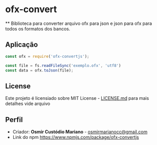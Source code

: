 # ofx-convert #

** Biblioteca para converter arquivo ofx para json e json para ofx para todos os formatos dos bancos.

## Aplicação ##

```js
const ofx = require('ofx-convertjs');

const file = fs.readFileSync('exemplo.ofx', 'utf8')
const data = ofx.toJson(file);
```

## License ##

Este projeto é licensiado sobre MIT License - [LICENSE.md](LICENSE.md) para mais detalhes vide arquivo

## Perfil ##
* Criador: **Osmir Custódio Mariano** - osmirmarianocc@gmail.com
* Link do npm https://www.npmjs.com/package/ofx-convertjs